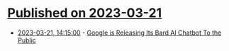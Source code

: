 # [Published on 2023-03-21](index.md)

* [2023-03-21, 14:15:00](https://tech.slashdot.org/story/23/03/21/1415227/google-is-releasing-its-bard-ai-chatbot-to-the-public?utm_source=rss1.0mainlinkanon&utm_medium=feed) - [Google is Releasing Its Bard AI Chatbot To the Public](https://tech.slashdot.org/story/23/03/21/1415227/google-is-releasing-its-bard-ai-chatbot-to-the-public?utm_source=rss1.0mainlinkanon&utm_medium=feed)
